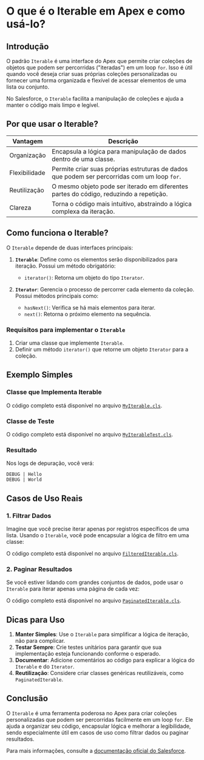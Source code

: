 # O que é o Iterable em Apex e como usá-lo?

## Introdução

O padrão `Iterable` é uma interface do Apex que permite criar coleções de objetos que podem ser percorridas ("iteradas") em um loop `for`. Isso é útil quando você deseja criar suas próprias coleções personalizadas ou fornecer uma forma organizada e flexível de acessar elementos de uma lista ou conjunto.

No Salesforce, o `Iterable` facilita a manipulação de coleções e ajuda a manter o código mais limpo e legível.

## Por que usar o Iterable?

| Vantagem      | Descrição                                                                                    |
| ------------- | -------------------------------------------------------------------------------------------- |
| Organização   | Encapsula a lógica para manipulação de dados dentro de uma classe.                           |
| Flexibilidade | Permite criar suas próprias estruturas de dados que podem ser percorridas com um loop `for`. |
| Reutilização  | O mesmo objeto pode ser iterado em diferentes partes do código, reduzindo a repetição.       |
| Clareza       | Torna o código mais intuitivo, abstraindo a lógica complexa da iteração.                     |

## Como funciona o Iterable?

O `Iterable` depende de duas interfaces principais:

1. **`Iterable`**: Define como os elementos serão disponibilizados para iteração. Possui um método obrigatório:

   - `iterator()`: Retorna um objeto do tipo `Iterator`.

2. **`Iterator`**: Gerencia o processo de percorrer cada elemento da coleção. Possui métodos principais como:

   - `hasNext()`: Verifica se há mais elementos para iterar.
   - `next()`: Retorna o próximo elemento na sequência.

### Requisitos para implementar o `Iterable`

1. Criar uma classe que implemente `Iterable`.
2. Definir um método `iterator()` que retorne um objeto `Iterator` para a coleção.

## Exemplo Simples

### Classe que Implementa Iterable

O código completo está disponível no arquivo [`MyIterable.cls`](./MyIterable.cls).

### Classe de Teste

O código completo está disponível no arquivo [`MyIterableTest.cls`](./MyIterableTest.cls).

### Resultado

Nos logs de depuração, você verá:

```
DEBUG | Hello
DEBUG | World
```

## Casos de Uso Reais

### 1. Filtrar Dados

Imagine que você precise iterar apenas por registros específicos de uma lista. Usando o `Iterable`, você pode encapsular a lógica de filtro em uma classe:

O código completo está disponível no arquivo [`FilteredIterable.cls`](./FilteredIterable.cls).

### 2. Paginar Resultados

Se você estiver lidando com grandes conjuntos de dados, pode usar o `Iterable` para iterar apenas uma página de cada vez:

O código completo está disponível no arquivo [`PaginatedIterable.cls`](./PaginatedIterable.cls).

## Dicas para Uso

1. **Manter Simples**: Use o `Iterable` para simplificar a lógica de iteração, não para complicar.
2. **Testar Sempre**: Crie testes unitários para garantir que sua implementação esteja funcionando conforme o esperado.
3. **Documentar**: Adicione comentários ao código para explicar a lógica do `Iterable` e do `Iterator`.
4. **Reutilização**: Considere criar classes genéricas reutilizáveis, como `PaginatedIterable`.

## Conclusão

O `Iterable` é uma ferramenta poderosa no Apex para criar coleções personalizadas que podem ser percorridas facilmente em um loop `for`. Ele ajuda a organizar seu código, encapsular lógica e melhorar a legibilidade, sendo especialmente útil em casos de uso como filtrar dados ou paginar resultados.

Para mais informações, consulte a [documentação oficial do Salesforce](https://developer.salesforce.com/).

